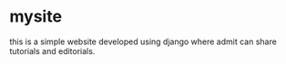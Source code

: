 # mysite
this is a simple website developed using django where admit can share tutorials and editorials.
